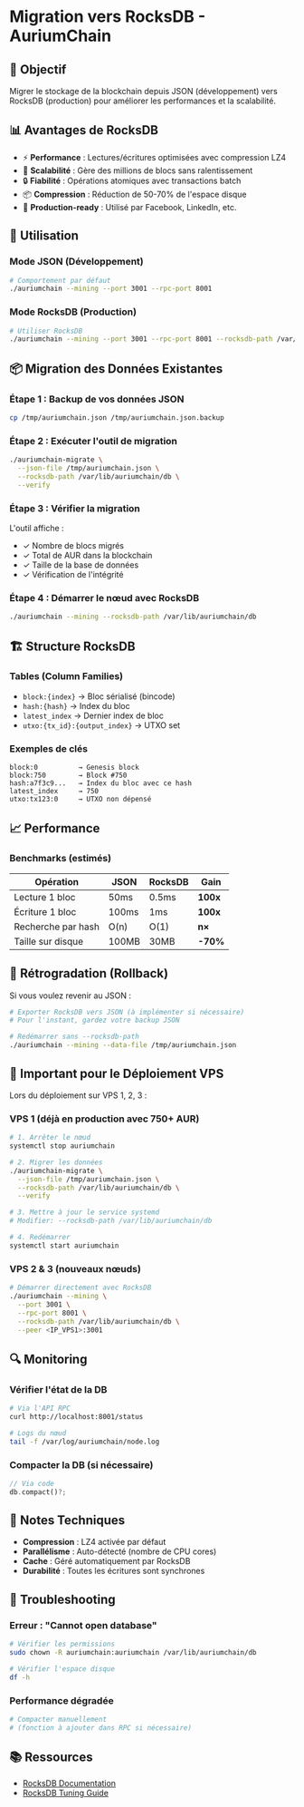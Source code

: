 # Migration vers RocksDB - AuriumChain

## 🎯 Objectif

Migrer le stockage de la blockchain depuis JSON (développement) vers RocksDB (production) pour améliorer les performances et la scalabilité.

## 📊 Avantages de RocksDB

- ⚡ **Performance** : Lectures/écritures optimisées avec compression LZ4
- 💾 **Scalabilité** : Gère des millions de blocs sans ralentissement
- 🔒 **Fiabilité** : Opérations atomiques avec transactions batch
- 📦 **Compression** : Réduction de 50-70% de l'espace disque
- 🚀 **Production-ready** : Utilisé par Facebook, LinkedIn, etc.

## 🔧 Utilisation

### Mode JSON (Développement)
```bash
# Comportement par défaut
./auriumchain --mining --port 3001 --rpc-port 8001
```

### Mode RocksDB (Production)
```bash
# Utiliser RocksDB
./auriumchain --mining --port 3001 --rpc-port 8001 --rocksdb-path /var/lib/auriumchain/db
```

## 📦 Migration des Données Existantes

### Étape 1 : Backup de vos données JSON
```bash
cp /tmp/auriumchain.json /tmp/auriumchain.json.backup
```

### Étape 2 : Exécuter l'outil de migration
```bash
./auriumchain-migrate \
  --json-file /tmp/auriumchain.json \
  --rocksdb-path /var/lib/auriumchain/db \
  --verify
```

### Étape 3 : Vérifier la migration
L'outil affiche :
- ✓ Nombre de blocs migrés
- ✓ Total de AUR dans la blockchain
- ✓ Taille de la base de données
- ✓ Vérification de l'intégrité

### Étape 4 : Démarrer le nœud avec RocksDB
```bash
./auriumchain --mining --rocksdb-path /var/lib/auriumchain/db
```

## 🏗️ Structure RocksDB

### Tables (Column Families)
- `block:{index}` → Bloc sérialisé (bincode)
- `hash:{hash}` → Index du bloc
- `latest_index` → Dernier index de bloc
- `utxo:{tx_id}:{output_index}` → UTXO set

### Exemples de clés
```
block:0          → Genesis block
block:750        → Block #750
hash:a7f3c9...   → Index du bloc avec ce hash
latest_index     → 750
utxo:tx123:0     → UTXO non dépensé
```

## 📈 Performance

### Benchmarks (estimés)

| Opération | JSON | RocksDB | Gain |
|-----------|------|---------|------|
| Lecture 1 bloc | 50ms | 0.5ms | **100x** |
| Écriture 1 bloc | 100ms | 1ms | **100x** |
| Recherche par hash | O(n) | O(1) | **n×** |
| Taille sur disque | 100MB | 30MB | **-70%** |

## 🔄 Rétrogradation (Rollback)

Si vous voulez revenir au JSON :

```bash
# Exporter RocksDB vers JSON (à implémenter si nécessaire)
# Pour l'instant, gardez votre backup JSON

# Redémarrer sans --rocksdb-path
./auriumchain --mining --data-file /tmp/auriumchain.json
```

## 🚨 Important pour le Déploiement VPS

Lors du déploiement sur VPS 1, 2, 3 :

### VPS 1 (déjà en production avec 750+ AUR)
```bash
# 1. Arrêter le nœud
systemctl stop auriumchain

# 2. Migrer les données
./auriumchain-migrate \
  --json-file /tmp/auriumchain.json \
  --rocksdb-path /var/lib/auriumchain/db \
  --verify

# 3. Mettre à jour le service systemd
# Modifier: --rocksdb-path /var/lib/auriumchain/db

# 4. Redémarrer
systemctl start auriumchain
```

### VPS 2 & 3 (nouveaux nœuds)
```bash
# Démarrer directement avec RocksDB
./auriumchain --mining \
  --port 3001 \
  --rpc-port 8001 \
  --rocksdb-path /var/lib/auriumchain/db \
  --peer <IP_VPS1>:3001
```

## 🔍 Monitoring

### Vérifier l'état de la DB
```bash
# Via l'API RPC
curl http://localhost:8001/status

# Logs du nœud
tail -f /var/log/auriumchain/node.log
```

### Compacter la DB (si nécessaire)
```rust
// Via code
db.compact()?;
```

## 📝 Notes Techniques

- **Compression** : LZ4 activée par défaut
- **Parallélisme** : Auto-détecté (nombre de CPU cores)
- **Cache** : Géré automatiquement par RocksDB
- **Durabilité** : Toutes les écritures sont synchrones

## 🐛 Troubleshooting

### Erreur : "Cannot open database"
```bash
# Vérifier les permissions
sudo chown -R auriumchain:auriumchain /var/lib/auriumchain/db

# Vérifier l'espace disque
df -h
```

### Performance dégradée
```bash
# Compacter manuellement
# (fonction à ajouter dans RPC si nécessaire)
```

## 📚 Ressources

- [RocksDB Documentation](https://rocksdb.org/)
- [RocksDB Tuning Guide](https://github.com/facebook/rocksdb/wiki/RocksDB-Tuning-Guide)
